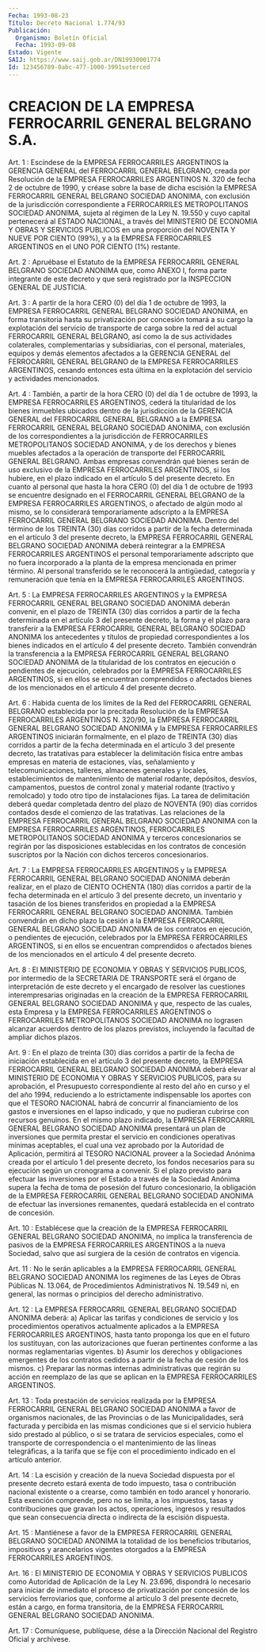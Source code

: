 ```yaml
---
Fecha: 1993-08-23
Título: Decreto Nacional 1.774/93
Publicación:
  Organismo: Boletín Oficial
  Fecha: 1993-09-08
Estado: Vigente
SAIJ: https://www.saij.gob.ar/DN19930001774
Id: 123456789-0abc-477-1000-3991soterced
---
```

# CREACION DE LA EMPRESA FERROCARRIL GENERAL BELGRANO S.A.

<a id="1"></a>
Art.  1  : Escíndese de la EMPRESA FERROCARRILES ARGENTINOS la GERENCIA GENERAL  del  FERROCARRIL  GENERAL  BELGRANO,  creada  por Resolución de la EMPRESA FERROCARRILES ARGENTINOS N. 320 de fecha  2 de  octubre  de  1990,  y créase sobre la base de dicha escisión la EMPRESA  FERROCARRIL  GENERAL    BELGRANO   SOCIEDAD  ANONIMA,  con exclusión  de  la  jurisdicción  correspondiente   a  FERROCARRILES METROPOLITANOS SOCIEDAD ANONIMA, sujeta al régimen  de  la Ley N. 19.550 y cuyo capital pertenecerá al ESTADO NACIONAL, a través  del MINISTERIO  DE  ECONOMIA  Y  OBRAS  Y  SERVICIOS PUBLICOS  en  una proporción del NOVENTA  Y  NUEVE  POR CIENTO (99%), y a la EMPRESA FERROCARRILES  ARGENTINOS en el UNO  POR  CIENTO  (1%)  restante.

<a id="2"></a>
Art.  2  :  Apruébase  el  Estatuto  de la EMPRESA FERROCARRIL GENERAL BELGRANO SOCIEDAD ANONIMA que, como  ANEXO  I,  forma parte integrante  de este decreto y que será registrado por la INSPECCION GENERAL DE JUSTICIA.

<a id="3"></a>
Art.  3 : A partir de la hora CERO (0) del día 1 de octubre de 1993, la EMPRESA  FERROCARRIL GENERAL BELGRANO SOCIEDAD ANONIMA, en forma transitoria hasta  su privatización por concesión tomará a su cargo la explotación del servicio  de  transporte de carga sobre la red del actual FERROCARRIL GENERAL BELGRANO,  así  como  la  de sus actividades  colaterales,  complementarias  y  subsidiarias, con el personal,  materiales,  equipos y demás elementos  afectados  a  la GERENCIA GENERAL del FERROCARRIL  GENERAL  BELGRANO  de  la EMPRESA FERROCARRILES  ARGENTINOS,  cesando  entonces  esta  última  en  la explotación del servicio y actividades mencionados.

<a id="4"></a>
Art.  4  :  También, a partir de la hora CERO (0) del día 1 de octubre de 1993, la  EMPRESA  FERROCARRILES  ARGENTINOS,  cederá la titularidad    de  los  bienes  inmuebles  ubicados  dentro  de  la jurisdicción  de   la  GERENCIA  GENERAL  del  FERROCARRIL  GENERAL BELGRANO  a la  EMPRESA   FERROCARRIL  GENERAL  BELGRANO  SOCIEDAD ANONIMA, con exclusión de los  correspondientes  a  la jurisdicción de  FERROCARRILES  METROPOLITANOS  SOCIEDAD  ANONIMA,  y  de    los derechos  y  bienes  muebles afectados a la operación de transporte del FERROCARRIL GENERAL  BELGRANO.  Ambas  empresas  convendrán qué bienes    serán  de  uso  exclusivo  de  la  EMPRESA  FERROCARRILES ARGENTINOS,  si  los hubiere, en el plazo indicado en el artículo 5 del presente decreto.  En cuanto al personal que hasta la hora CERO (0) del día 1 de octubre  de  1993  se  encuentre  designado  en el FERROCARRIL    GENERAL    BELGRANO   de  la  EMPRESA  FERROCARRILES ARGENTINOS, o afectado de algún modo  al  mismo,  se lo considerará temporariamente   adscripto  a  la  EMPRESA  FERROCARRIL    GENERAL BELGRANO SOCIEDAD  ANONIMA.  Dentro del término de los TREINTA (30) días corridos a partir de la fecha  determinada  en  el  artículo 3 del  presente  decreto,  la  EMPRESA  FERROCARRIL  GENERAL BELGRANO SOCIEDAD  ANONIMA  deberá  reintegrar  a  la  EMPRESA FERROCARRILES ARGENTINOS  el  personal  temporariamente adscripto  que  no  fuera incorporado  a  la  planta  de  la  empresa  mencionada  en  primer término. Al personal transferido  se  le  reconocerá la antigüedad, categoría  y  remuneración  que  tenía en la EMPRESA  FERROCARRILES ARGENTINOS.

<a id="5"></a>
Art.  5  :  La  EMPRESA  FERROCARRILES ARGENTINOS y la EMPRESA FERROCARRIL GENERAL BELGRANO SOCIEDAD  ANONIMA deberán convenir, en el  plazo  de  TREINTA  (30) días corridos a  partir  de  la  fecha determinada en el artículo  3  del  presente decreto, la forma y el plazo  para  transferir a la EMPRESA FERROCARRIL  GENERAL  BELGRANO SOCIEDAD  ANONIMA    los    antecedentes  y  títulos  de  propiedad correspondientes  a los bienes  indicados  en  el  artículo  4  del presente decreto. También  convendrán la transferencia a la EMPRESA FERROCARRIL GENERAL BELGRANO  SOCIEDAD ANONIMA de la titularidad de los contratos en ejecución o pendientes  de  ejecución,  celebrados por  la EMPRESA FERROCARRILES ARGENTINOS, si en ellos se encuentran comprendidos  o  afectados bienes de los mencionados en el artículo 4 del presente decreto.

<a id="6"></a>
Art. 6 : Habida cuenta de los límites de la Red del FERROCARRIL GENERAL  BELGRANO  establecida  por  la  precitada Resolución de la EMPRESA FERROCARRILES ARGENTINOS N. 320/90, la  EMPRESA FERROCARRIL GENERAL  BELGRANO  SOCIEDAD  ANONIMA  y  la  EMPRESA  FERROCARRILES ARGENTINOS iniciarán formalmente, en el plazo de TREINTA  (30) días corridos  a  partir  de  la fecha determinada en el artículo 3  del presente decreto, las tratativas  para  establecer  la delimitación física  entre  ambas  empresas  en  materia  de  estaciones,  vías, señalamiento y telecomunicaciones, talleres, almacenes  generales y locales,  establecimientos  de  mantenimiento  de material rodante, depósitos,  desvíos,  campamentos,  puestos  de  control   zonal  y material  rodante  (tractivo  y  remolcado)  y  todo  otro  tipo de instalaciones   fijas.  La  tarea  de  delimitación  deberá  quedar completada dentro  del plazo de NOVENTA (90) días corridos contados desde el comienzo de  las  tratativas. Las relaciones de la EMPRESA FERROCARRIL  GENERAL  BELGRANO  SOCIEDAD  ANONIMA  con  la  EMPRESA FERROCARRILES  ARGENTINOS,  FERROCARRILES  METROPOLITANOS  SOCIEDAD ANONIMA y terceros  concesionarios se regirán por las disposiciones establecidas  en  los contratos  de  concesión  suscriptos  por  la Nación con dichos terceros concesionarios.

<a id="7"></a>
Art.  7  :  La  EMPRESA  FERROCARRILES ARGENTINOS y la EMPRESA FERROCARRIL GENERAL BELGRANO SOCIEDAD  ANONIMA deberán realizar, en el  plazo  de CIENTO OCHENTA (180) días corridos  a  partir  de  la fecha determinada  en  el  artículo  3  del  presente  decreto,  un inventario  y tasación de los bienes transferidos en propiedad a la EMPRESA FERROCARRIL  GENERAL  BELGRANO  SOCIEDAD  ANONIMA.  También convendrán  en  dicho  plazo  la cesión  a  la EMPRESA FERROCARRIL GENERAL BELGRANO SOCIEDAD ANONIMA de los contratos  en ejecución, o pendientes  de  ejecución,  celebrados por la EMPRESA FERROCARRILES ARGENTINOS,  si  en ellos se encuentran  comprendidos  o  afectados bienes de los mencionados  en  el  artículo 4 del presente decreto.

<a id="8"></a>
Art.  8  :  El  MINISTERIO  DE  ECONOMIA  Y  OBRAS Y SERVICIOS PUBLICOS,  por  intermedio de la SECRETARIA DE TRANSPORTE  será  el órgano  de  interpretación  de  este  decreto  y  el  encargado  de resolver las  cuestiones interempresarias originadas en la creación de la EMPRESA FERROCARRIL  GENERAL BELGRANO SOCIEDAD ANONIMA y que, respecto de las cuales, esta  Empresa  y  la  EMPRESA FERROCARRILES ARGENTINOS  o  FERROCARRILES  METROPOLITANOS  SOCIEDAD  ANONIMA  no lograsen  alcanzar  acuerdos  dentro  de  los  plazos    previstos, incluyendo la facultad de ampliar dichos plazos.

<a id="9"></a>
Art. 9 : En el plazo de treinta (30) días corridos a partir de la fecha  de  iniciación  establecida en el artículo 3 del presente decreto, la EMPRESA FERROCARRIL  GENERAL  BELGRANO SOCIEDAD ANONIMA deberá  elevar  al  MINISTERIO  DE  ECONOMIA  Y OBRAS  Y  SERVICIOS PUBLICOS,  para  su aprobación, el Presupuesto correspondiente  al resto  del  año en curso  y  el del  año  1994,  reduciendo  a  lo estrictamente  indispensable los aportes con que el TESORO NACIONAL habrá de concurrir  al  financiamiento  de los gastos e inversiones en  el  lapso  indicado,  y que no pudieran cubrirse  con  recursos genuinos.  En  el  mismo plazo  indicado,  la  EMPRESA  FERROCARRIL GENERAL BELGRANO SOCIEDAD ANONIMA presentará un plan de inversiones  que  permita    prestar  el  servicio  en  condiciones operativas mínimas aceptables,  el  cual  una  vez  aprobado por la Autoridad de Aplicación, permitirá al TESORO NACIONAL  proveer a la Sociedad  Anónima  creada  por  el artículo 1 del presente decreto, los  fondos  necesarios para su ejecución  según  un  cronograma  a convenir. Si el  plazo  previsto  para efectuar las inversiones por el Estado a través de la Sociedad Anónima  supera  la fecha de toma de posesión del futuro concesionario, la obligación  de  la EMPRESA FERROCARRIL  GENERAL  BELGRANO  SOCIEDAD  ANONIMA  de efectuar  las inversiones remanentes,  quedará  establecida  en  el contrato  de concesión.

<a id="10"></a>
Art. 10 : Establécese que la creación de la EMPRESA FERROCARRIL GENERAL  BELGRANO  SOCIEDAD ANONIMA, no implica la transferencia de pasivos  de  la  EMPRESA    FERROCARRILES  ARGENTINOS  a  la  nueva Sociedad, salvo que así surgiera  de  la  cesión  de  contratos  en vigencia.

<a id="11"></a>
Art.  11  :  No  le  serán aplicables a la EMPRESA FERROCARRIL GENERAL BELGRANO SOCIEDAD ANONIMA  los  regímenes  de  las Leyes de Obras Públicas N. 13.064, de Procedimientos Administrativos  N. 19.549 ni, en general, las normas o principios del derecho administrativo.

<a id="12"></a>
Art.  12  :  La  EMPRESA FERROCARRIL GENERAL BELGRANO SOCIEDAD ANONIMA deberá:  a) Aplicar las tarifas y condiciones de servicio y los procedimientos  operativos   actualmente  aplicados  a  la  EMPRESA FERROCARRILES  ARGENTINOS, hasta  tanto  proponga  los  que  en  el futuro  los  sustituyan,    con    las autorizaciones  que  fueran pertinentes  conforme  a las normas reglamentarias vigentes.  b) Asumir los derechos  y obligaciones emergentes de los contratos cedidos  a  partir  de la fecha  de  cesión  de  los  mismos.  c) Preparar las normas  internas  administrativas  que  regirán su acción en reemplazo de las que se aplican en la EMPRESA FERROCARRILES ARGENTINOS.

<a id="13"></a>
Art. 13 : Toda prestación de servicios realizada por la EMPRESA FERROCARRIL    GENERAL    BELGRANO  SOCIEDAD  ANONIMA  a  favor  de organismos nacionales, de las  Provincias o de las Municipalidades, será facturada y percibida en las  mismas  condiciones  que  si  el servicio  hubiera  sido  prestado  al  público,  o si se tratara de servicios  especiales, como el transporte de correspondencia  o  el mantenimiento  de  las líneas telegráficas, a la tarifa que se fije con el procedimiento indicado en el artículo anterior.

<a id="14"></a>
Art. 14 : La escisión y creación de la nueva Sociedad dispuesta por  el  presente  decreto  estará  exenta de todo impuesto, tasa o contribución nacional existente o a crearse,  como  también en todo arancel y honorario. Esta exención comprende, pero no  se limita, a los  impuestos,  tasas  y  contribuciones  que  gravan  los  actos, operaciones, ingresos y resultados que sean consecuencia directa  o indirecta de la escisión dispuesta.

<a id="15"></a>
Art. 15 : Mantiénese a favor de la EMPRESA FERROCARRIL GENERAL BELGRANO    SOCIEDAD    ANONIMA  la  totalidad  de  los  beneficios tributarios, impositivos  y  arancelarios  vigentes  otorgados a la EMPRESA FERROCARRILES ARGENTINOS.

<a id="16"></a>
Art.  16  :  El  MINISTERIO  DE  ECONOMIA  Y OBRAS Y SERVICIOS PUBLICOS    como  Autoridad  de  Aplicación  de  la  Ley N. 23.696, dispondrá lo  necesario  para  iniciar  de  inmediato el proceso de privatización  por  concesión  de los servicios  ferroviarios  que, conforme al artículo 3 del presente  decreto,  están  a  cargo,  en forma  transitoria,  de la  EMPRESA  FERROCARRIL  GENERAL BELGRANO SOCIEDAD ANONIMA.

<a id="17"></a>
Art. 17 : Comuníquese, publíquese, dése a la Dirección Nacional del Registro Oficial y archívese.